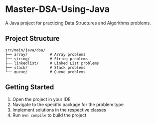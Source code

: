 # Master-DSA-Using-Java

A Java project for practicing Data Structures and Algorithms problems.

## Project Structure

```
src/main/java/dsa/
├── array/          # Array problems
├── string/         # String problems  
├── linkedlist/     # Linked List problems
├── stack/          # Stack problems
└── queue/          # Queue problems
```

## Getting Started

1. Open the project in your IDE
2. Navigate to the specific package for the problem type
3. Implement solutions in the respective classes
4. Run `mvn compile` to build the project
